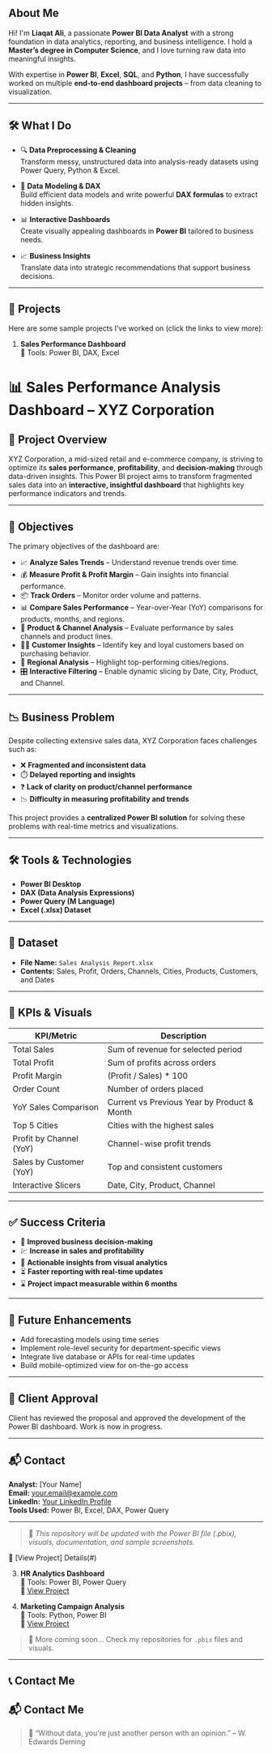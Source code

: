 

##  About Me

Hi! I'm **Liaqat Ali**, a passionate **Power BI Data Analyst** with a strong foundation in data analytics, reporting, and business intelligence. I hold a **Master’s degree in Computer Science**, and I love turning raw data into meaningful insights.

With expertise in **Power BI**, **Excel**, **SQL**, and **Python**, I have successfully worked on multiple **end-to-end dashboard projects** – from data cleaning to visualization.

---

## 🛠️ What I Do

- 🔍 **Data Preprocessing & Cleaning**  
  Transform messy, unstructured data into analysis-ready datasets using Power Query, Python & Excel.

- 🧠 **Data Modeling & DAX**  
  Build efficient data models and write powerful **DAX formulas** to extract hidden insights.

- 📊 **Interactive Dashboards**  
  Create visually appealing dashboards in **Power BI** tailored to business needs.

- 📈 **Business Insights**  
  Translate data into strategic recommendations that support business decisions.

---

## 📁 Projects

Here are some sample projects I’ve worked on (click the links to view more):

1. **Sales Performance Dashboard**  
   📌 Tools: Power BI, DAX, Excel
# 📊 Sales Performance Analysis Dashboard – XYZ Corporation

## 🧩 Project Overview

XYZ Corporation, a mid-sized retail and e-commerce company, is striving to optimize its **sales performance**, **profitability**, and **decision-making** through data-driven insights. This Power BI project aims to transform fragmented sales data into an **interactive, insightful dashboard** that highlights key performance indicators and trends.

---

## 🎯 Objectives

The primary objectives of the dashboard are:

- 📈 **Analyze Sales Trends** – Understand revenue trends over time.
- 💰 **Measure Profit & Profit Margin** – Gain insights into financial performance.
- 📦 **Track Orders** – Monitor order volume and patterns.
- 📊 **Compare Sales Performance** – Year-over-Year (YoY) comparisons for products, months, and regions.
- 🛒 **Product & Channel Analysis** – Evaluate performance by sales channels and product lines.
- 🧍‍♂️ **Customer Insights** – Identify key and loyal customers based on purchasing behavior.
- 🌆 **Regional Analysis** – Highlight top-performing cities/regions.
- 🎛️ **Interactive Filtering** – Enable dynamic slicing by Date, City, Product, and Channel.

---

## 📉 Business Problem

Despite collecting extensive sales data, XYZ Corporation faces challenges such as:

- ❌ **Fragmented and inconsistent data**
- ⏱️ **Delayed reporting and insights**
- ❓ **Lack of clarity on product/channel performance**
- 📉 **Difficulty in measuring profitability and trends**

This project provides a **centralized Power BI solution** for solving these problems with real-time metrics and visualizations.

---

## 🛠️ Tools & Technologies

- **Power BI Desktop**
- **DAX (Data Analysis Expressions)**
- **Power Query (M Language)**
- **Excel (.xlsx) Dataset**

---

## 📁 Dataset

- **File Name:** `Sales Analysis Report.xlsx`
- **Contents:** Sales, Profit, Orders, Channels, Cities, Products, Customers, and Dates

---

## 📌 KPIs & Visuals

| KPI/Metric                            | Description                                      |
|--------------------------------------|--------------------------------------------------|
| Total Sales                          | Sum of revenue for selected period               |
| Total Profit                         | Sum of profits across orders                     |
| Profit Margin                        | (Profit / Sales) * 100                           |
| Order Count                          | Number of orders placed                          |
| YoY Sales Comparison                 | Current vs Previous Year by Product & Month      |
| Top 5 Cities                         | Cities with the highest sales                    |
| Profit by Channel (YoY)              | Channel-wise profit trends                       |
| Sales by Customer (YoY)              | Top and consistent customers                     |
| Interactive Slicers                  | Date, City, Product, Channel                     |

---

## ✅ Success Criteria

- 🚀 **Improved business decision-making**
- 💹 **Increase in sales and profitability**
- 🧠 **Actionable insights from visual analytics**
- ⏳ **Faster reporting with real-time updates**
- ⌛ **Project impact measurable within 6 months**

---

## 🧪 Future Enhancements

- Add forecasting models using time series
- Implement role-level security for department-specific views
- Integrate live database or APIs for real-time updates
- Build mobile-optimized view for on-the-go access

---

## 🤝 Client Approval

Client has reviewed the proposal and approved the development of the Power BI dashboard. Work is now in progress.

---

## 📬 Contact

**Analyst:** [Your Name]  
**Email:** your.email@example.com  
**LinkedIn:** [Your LinkedIn Profile](https://linkedin.com/in/your-profile)  
**Tools Used:** Power BI, Excel, DAX, Power Query  

---

> 📁 *This repository will be updated with the Power BI file (.pbix), visuals, documentation, and sample screenshots.*


   🔗 [View Project] Details(#)

3. **HR Analytics Dashboard**  
   📌 Tools: Power BI, Power Query  
   🔗 [View Project](#)

4. **Marketing Campaign Analysis**  
   📌 Tools: Python, Power BI  
   🔗 [View Project](#)

> 🚀 More coming soon… Check my repositories for `.pbix` files and visuals.

---

## 📞 Contact Me
## 📬 Contact Me



> 🧠 “Without data, you're just another person with an opinion.” – W. Edwards Deming

